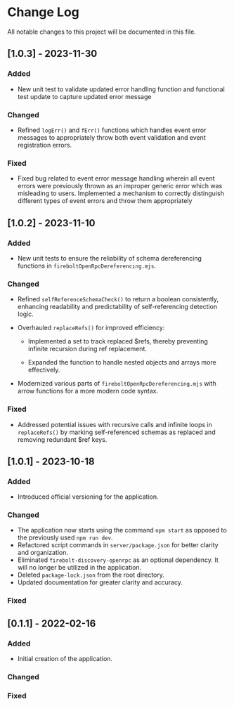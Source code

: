 # Change Log

All notable changes to this project will be documented in this file.

## [1.0.3] - 2023-11-30

### Added

* New unit test to validate updated error handling function and functional test update to capture updated error message

### Changed

* Refined `logErr()` and `fErr()` functions which handles event error messages to appropriately throw both event validation and event registration errors. 

### Fixed

* Fixed bug related to event error message handling wherein all event errors were previously thrown as an improper generic error which was misleading to users. Implemented a mechanism to correctly distinguish different types of event errors and throw them appropriately

## [1.0.2] - 2023-11-10

### Added

* New unit tests to ensure the reliability of schema dereferencing functions in `fireboltOpenRpcDereferencing.mjs`.

### Changed

* Refined `selfReferenceSchemaCheck()` to return a boolean consistently, enhancing readability and predictability of self-referencing detection logic.

* Overhauled `replaceRefs()` for improved efficiency:
    
    * Implemented a set to track replaced $refs, thereby preventing infinite recursion during ref replacement.

    * Expanded the function to handle nested objects and arrays more effectively.

* Modernized various parts of `fireboltOpenRpcDereferencing.mjs` with arrow functions for a more modern code syntax.

### Fixed

* Addressed potential issues with recursive calls and infinite loops in `replaceRefs()` by marking self-referenced schemas as replaced and removing redundant $ref keys.

## [1.0.1] - 2023-10-18

### Added

* Introduced official versioning for the application.

### Changed

* The application now starts using the command `npm start` as opposed to the previously used `npm run dev`.
* Refactored script commands in `server/package.json` for better clarity and organization.
* Eliminated `firebolt-discovery-openrpc` as an optional dependency. It will no longer be utilized in the application.
* Deleted `package-lock.json` from the root directory.
* Updated documentation for greater clarity and accuracy.

### Fixed

## [0.1.1] - 2022-02-16

### Added

* Initial creation of the application.

### Changed

### Fixed